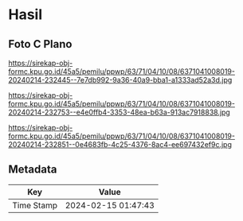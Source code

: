 # Hasil

## Foto C Plano

https://sirekap-obj-formc.kpu.go.id/45a5/pemilu/ppwp/63/71/04/10/08/6371041008019-20240214-232445--7e7db992-9a36-40a9-bba1-a1333ad52a3d.jpg

https://sirekap-obj-formc.kpu.go.id/45a5/pemilu/ppwp/63/71/04/10/08/6371041008019-20240214-232753--e4e0ffb4-3353-48ea-b63a-913ac7918838.jpg

https://sirekap-obj-formc.kpu.go.id/45a5/pemilu/ppwp/63/71/04/10/08/6371041008019-20240214-232851--0e4683fb-4c25-4376-8ac4-ee697432ef9c.jpg


## Metadata

| Key        | Value               |
| ---------- | ------------------- |
| Time Stamp | 2024-02-15 01:47:43 |



